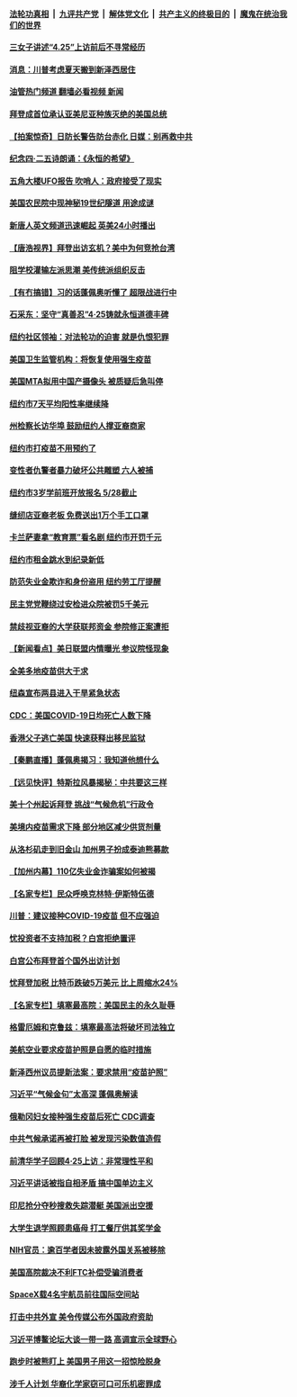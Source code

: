 ####  [法轮功真相](../../../../basic/blob/master/README.md?t=04250802) &nbsp;|&nbsp; [九评共产党](../../../../9ping.md/blob/master/README.md?t=04250802) &nbsp;|&nbsp; [解体党文化](../../../../jtdwh.md/blob/master/README.md?t=04250802)  &nbsp;|&nbsp; [共产主义的终极目的](../../../../gczydzjmd.md/blob/master/README.md?t=04250802) &nbsp;|&nbsp; [魔鬼在统治我们的世界](../../../../mgztzwmdsj.md/blob/master/README.md?t=04250802) 

#### [三女子讲述“4.25”上访前后不寻常经历](../pages/nsc412/n12888540.md?t=04250802) 

#### [消息：川普考虑夏天搬到新泽西居住](../pages/nsc412/n12902749.md?t=04250802) 

#### [油管热门频道 翻墙必看视频 新闻](http://159.65.108.143:81/youtube.html)

#### [拜登成首位承认亚美尼亚种族灭绝的美国总统](../pages/nsc412/n12902905.md?t=04250802) 

#### [【拍案惊奇】日防长警告防台赤化 日媒：别再救中共](../pages/nsc412/n12902456.md?t=04250802) 

#### [纪念四‧二五诗朗诵：《永恒的希望》](../pages/nsc412/n12902785.md?t=04250802) 

#### [五角大楼UFO报告 吹哨人：政府接受了现实](../pages/nsc412/n12902746.md?t=04250802) 

#### [美国农民院中现神秘19世纪隧道 用途成谜](../pages/nsc412/n12902586.md?t=04250802) 

#### [新唐人英文频道迅速崛起 英美24小时播出](../pages/nsc412/n12899026.md?t=04250802) 

#### [【唐浩视界】拜登出访玄机？美中为何竞抢台湾](../pages/nsc412/n12902436.md?t=04250802) 

#### [阻学校灌输左派思潮 美传统派组织反击](../pages/nsc412/n12901936.md?t=04250802) 

#### [【有冇搞错】习的话蓬佩奥听懂了 超限战进行中](../pages/nsc412/n12901484.md?t=04250802) 

#### [石采东：坚守“真善忍”4·25铸就永恒道德丰碑](../pages/nsc412/n12901884.md?t=04250802) 

#### [纽约社区领袖：对法轮功的迫害 就是仇恨犯罪](../pages/nsc412/n12901973.md?t=04250802) 

#### [美国卫生监管机构：将恢复使用强生疫苗](../pages/nsc412/n12902155.md?t=04250802) 

#### [美国MTA拟用中国产摄像头 被质疑后急叫停](../pages/nsc412/n12901979.md?t=04250802) 

#### [纽约市7天平均阳性率继续降](../pages/nsc412/n12901970.md?t=04250802) 

#### [州检察长访华埠 鼓励纽约人撑亚裔商家](../pages/nsc412/n12901933.md?t=04250802) 

#### [纽约市打疫苗不用预约了](../pages/nsc412/n12901930.md?t=04250802) 

#### [变性者仇警者暴力破坏公共雕塑 六人被捕](../pages/nsc412/n12901939.md?t=04250802) 

#### [纽约市3岁学前班开放报名  5/28截止](../pages/nsc412/n12901942.md?t=04250802) 

#### [缝纫店亚裔老板  免费送出1万个手工口罩](../pages/nsc412/n12901944.md?t=04250802) 

#### [卡兰萨妻拿“教育票”看名剧 纽约市开罚千元](../pages/nsc412/n12901976.md?t=04250802) 

#### [纽约市租金跳水到纪录新低](../pages/nsc412/n12901968.md?t=04250802) 

#### [防范失业金欺诈和身份盗用 纽约劳工厅提醒](../pages/nsc412/n12901965.md?t=04250802) 

#### [民主党党鞭绕过安检进众院被罚5千美元](../pages/nsc412/n12901830.md?t=04250802) 

#### [禁歧视亚裔的大学获联邦资金 参院修正案遭拒](../pages/nsc412/n12901838.md?t=04250802) 

#### [【新闻看点】美日联盟内情曝光 参议院怪现象](../pages/nsc412/n12901170.md?t=04250802) 

#### [全美多地疫苗供大于求](../pages/nsc412/n12901698.md?t=04250802) 

#### [纽森宣布两县进入干旱紧急状态](../pages/nsc412/n12901669.md?t=04250802) 

#### [CDC：美国COVID-19日均死亡人数下降](../pages/nsc412/n12901622.md?t=04250802) 

#### [香港父子逃亡美国 快速获释出移民监狱](../pages/nsc412/n12901607.md?t=04250802) 

#### [【秦鹏直播】蓬佩奥揭习：我知道他想什么](../pages/nsc412/n12901540.md?t=04250802) 

#### [【远见快评】特斯拉风暴揭秘：中共要这三样](../pages/nsc412/n12901519.md?t=04250802) 

#### [美十个州起诉拜登 挑战“气候危机”行政令](../pages/nsc412/n12901504.md?t=04250802) 

#### [美境内疫苗需求下降 部分地区减少供货剂量](../pages/nsc412/n12901166.md?t=04250802) 

#### [从洛杉矶走到旧金山 加州男子扮成泰迪熊募款](../pages/nsc412/n12901355.md?t=04250802) 

#### [【加州内幕】110亿失业金诈骗案如何被揭](../pages/nsc412/n12901323.md?t=04250802) 

#### [【名家专栏】民众呼唤克林特‧伊斯特伍德](../pages/nsc412/n12900659.md?t=04250802) 

#### [川普：建议接种COVID-19疫苗 但不应强迫](../pages/nsc412/n12901130.md?t=04250802) 

#### [忧投资者不支持加税？白宫拒绝置评](../pages/nsc412/n12901222.md?t=04250802) 

#### [白宫公布拜登首个国外出访计划](../pages/nsc412/n12901227.md?t=04250802) 

#### [忧拜登加税 比特币跌破5万美元 比上周缩水24%](../pages/nsc412/n12901205.md?t=04250802) 

#### [【名家专栏】填塞最高院：美国民主的永久耻辱](../pages/nsc412/n12900598.md?t=04250802) 

#### [格雷厄姆和克鲁兹：填塞最高法将破坏司法独立](../pages/nsc412/n12901097.md?t=04250802) 

#### [美航空业要求疫苗护照是自愿的临时措施](../pages/nsc412/n12901041.md?t=04250802) 

#### [新泽西州议员提新法案：要求禁用“疫苗护照”](../pages/nsc412/n12899080.md?t=04250802) 

#### [习近平“气候金句”太高深 蓬佩奥解读](../pages/nsc412/n12900990.md?t=04250802) 

#### [俄勒冈妇女接种强生疫苗后死亡 CDC调查](../pages/nsc412/n12900959.md?t=04250802) 

#### [中共气候承诺再被打脸 被发现污染数值造假](../pages/nsc412/n12900385.md?t=04250802) 

#### [前清华学子回顾4·25上访：非常理性平和](../pages/nsc412/n12899661.md?t=04250802) 

#### [习近平讲话被指自相矛盾 搞中国单边主义](../pages/nsc412/n12900904.md?t=04250802) 

#### [印尼抢分夺秒搜救失踪潜艇 美国派出空援](../pages/nsc412/n12900758.md?t=04250802) 

#### [大学生退学照顾患癌母 打工餐厅供其奖学金](../pages/nsc412/n12900452.md?t=04250802) 

#### [NIH官员：逾百学者因未披露外国关系被移除](../pages/nsc412/n12900573.md?t=04250802) 

#### [美国高院裁决不利FTC补偿受骗消费者](../pages/nsc412/n12900668.md?t=04250802) 

#### [SpaceX载4名宇航员前往国际空间站](../pages/nsc412/n12900383.md?t=04250802) 

#### [打击中共外宣 美令传媒公布外国政府资助](../pages/nsc412/n12900339.md?t=04250802) 

#### [习近平博鳌论坛大谈一带一路 高调宣示全球野心](../pages/nsc412/n12900286.md?t=04250802) 

#### [跑步时被熊盯上 美国男子用这一招惊险脱身](../pages/nsc412/n12899914.md?t=04250802) 

#### [涉千人计划 华裔化学家窃可口可乐机密罪成](../pages/nsc412/n12899797.md?t=04250802) 

<img src='http://gfw-breaker.win/goodnews/indexes/nsc412.md' width='0px' height='0px'/>

